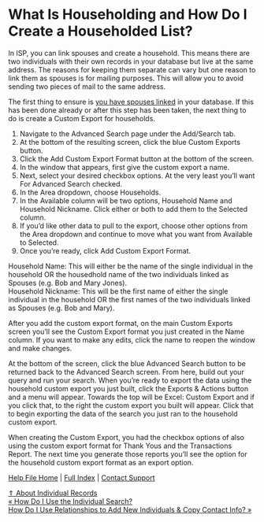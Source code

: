  What Is Householding and How Do I Create a Householded List?
==========

In ISP, you can link spouses and create a household. This means there are two individuals with their own records in your database but live at the same address. The reasons for keeping them separate can vary but one reason to link them as spouses is for mailing purposes. This will allow you to avoid sending two pieces of mail to the same address.

The first thing to ensure is [you have spouses linked](https://ispolitical.com/how-do-i-link-spouses/) in your database. If this has been done already or after this step has been taken, the next thing to do is create a Custom Export for households.

1. Navigate to the Advanced Search page under the Add/Search tab. 
2. At the bottom of the resulting screen, click the blue Custom Exports button.
3. Click the Add Custom Export Format button at the bottom of the screen.
4. In the window that appears, first give the custom export a name. 
5. Next, select your desired checkbox options. At the very least you’ll want For Advanced Search checked.
6. In the Area dropdown, choose Households.
7. In the Available column will be two options, Household Name and Household Nickname. Click either or both to add them to the Selected column.
8. If you’d like other data to pull to the export, choose other options from the Area dropdown and continue to move what you want from Available to Selected.
9. Once you’re ready, click Add Custom Export Format.

Household Name: This will either be the name of the single individual in the household OR the housedhold name of the two individuals linked as Spouses (e.g. Bob and Mary Jones).  
Household Nickname: This will be the first name of either the single individual in the household OR the first names of the two individuals linked as Spouses (e.g. Bob and Mary).

After you add the custom export format, on the main Custom Exports screen you’ll see the Custom Export format you just created in the Name column. If you want to make any edits, click the name to reopen the window and make changes.

At the bottom of the screen, click the blue Advanced Search button to be returned back to the Advanced Search screen. From here, build out your query and run your search. When you’re ready to export the data using the household custom export you just built, click the Exports & Actions button and a menu will appear. Towards the top will be Excel: Custom Export and if you click that, to the right the custom export you built will appear. Click that to begin exporting the data of the search you just ran to the household custom export.

When creating the Custom Export, you had the checkbox options of also using the custom export format for Thank Yous and the Transactions Report. The next time you generate those reports you’ll see the option for the household custom export format as an export option.

[Help File Home](/help/) | [Full Index](/Help-File-Directory/) | [Contact Support](mailto:support@ISPolitical.com)

[⇑ About Individual Records](/About-Individual-Records)  
[« How Do I Use the Individual Search?](/Using-Individual-Search)  
[How Do I Use Relationships to Add New Individuals & Copy Contact Info? »](/Using-Relationships-to-Add-New-Individual-Copy-Contact-Info)